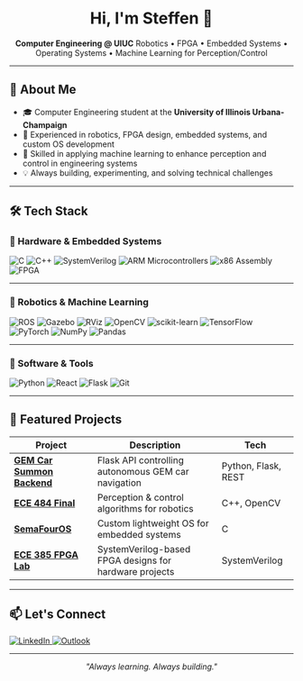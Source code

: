 <!-- Profile README for Steffen Brown -->

<h1 align="center">Hi, I'm Steffen 👋</h1>

<p align="center">
  <b>Computer Engineering @ UIUC</b>  
  Robotics • FPGA • Embedded Systems • Operating Systems • Machine Learning for Perception/Control  
</p>

---

## 🚀 About Me
- 🎓 Computer Engineering student at the **University of Illinois Urbana-Champaign**  
- 🤖 Experienced in robotics, FPGA design, embedded systems, and custom OS development  
- 🧠 Skilled in applying machine learning to enhance perception and control in engineering systems  
- 💡 Always building, experimenting, and solving technical challenges

---

## 🛠️ Tech Stack

### 🔹 Hardware & Embedded Systems
<p>
  <img src="https://img.shields.io/badge/C-00599C?logo=c&logoColor=fff" alt="C"/>
  <img src="https://img.shields.io/badge/C++-00599C?logo=cplusplus&logoColor=fff" alt="C++"/>
  <img src="https://img.shields.io/badge/SystemVerilog-00979D?logo=verilog&logoColor=fff" alt="SystemVerilog"/>
  <img src="https://img.shields.io/badge/ARM%20Microcontrollers-00979D?logo=arm&logoColor=fff" alt="ARM Microcontrollers"/>
  <img src="https://img.shields.io/badge/x86%20Assembly-6E4C13?logo=asm&logoColor=fff" alt="x86 Assembly"/>
  <img src="https://img.shields.io/badge/FPGA-00979D?logo=xilinx&logoColor=fff" alt="FPGA"/>
</p>

---

### 🔹 Robotics & Machine Learning
<p>
  <img src="https://img.shields.io/badge/ROS-22314E?logo=ros&logoColor=fff" alt="ROS"/>
  <img src="https://img.shields.io/badge/Gazebo-FF6600?logo=ros&logoColor=fff" alt="Gazebo"/>
  <img src="https://img.shields.io/badge/RViz-5B5B5B?logo=ros&logoColor=fff" alt="RViz"/>
  <img src="https://img.shields.io/badge/OpenCV-5C3EE8?logo=opencv&logoColor=fff" alt="OpenCV"/>
  <img src="https://img.shields.io/badge/scikit--learn-F7931E?logo=scikitlearn&logoColor=fff" alt="scikit-learn"/>
  <img src="https://img.shields.io/badge/TensorFlow-FF6F00?logo=tensorflow&logoColor=fff" alt="TensorFlow"/>
  <img src="https://img.shields.io/badge/PyTorch-EE4C2C?logo=pytorch&logoColor=fff" alt="PyTorch"/>
  <img src="https://img.shields.io/badge/NumPy-013243?logo=numpy&logoColor=fff" alt="NumPy"/>
  <img src="https://img.shields.io/badge/Pandas-150458?logo=pandas&logoColor=fff" alt="Pandas"/>
</p>

---

### 🔹 Software & Tools
<p>
  <img src="https://img.shields.io/badge/Python-3776AB?logo=python&logoColor=fff" alt="Python"/>
  <img src="https://img.shields.io/badge/React-61DAFB?logo=react&logoColor=000" alt="React"/>
  <img src="https://img.shields.io/badge/Flask-000000?logo=flask&logoColor=fff" alt="Flask"/>
  <img src="https://img.shields.io/badge/Git-F05032?logo=git&logoColor=fff" alt="Git"/>
</p>

---

## 📌 Featured Projects
| Project | Description | Tech |
| --- | --- | --- |
| **[GEM Car Summon Backend](https://github.com/steffen-brown/GEM-Summon-Backend)** | Flask API controlling autonomous GEM car navigation | Python, Flask, REST |
| **[ECE 484 Final](https://github.com/steffen-brown/ece484-final)** | Perception & control algorithms for robotics | C++, OpenCV |
| **[SemaFourOS](https://github.com/steffen-brown/SemaFourOS)** | Custom lightweight OS for embedded systems | C |
| **[ECE 385 FPGA Lab](https://github.com/steffen-brown/ece385)** | SystemVerilog-based FPGA designs for hardware projects | SystemVerilog |

---

## 📫 Let's Connect
<p>
  <a href="https://www.linkedin.com/in/steffenbrown/">
    <img src="https://img.shields.io/badge/LinkedIn-0A66C2?logo=linkedin&logoColor=fff" alt="LinkedIn"/>
  </a>
  <a href="mailto:steffenbrown@outlook.com">
    <img src="https://img.shields.io/badge/Email-0078D4?logo=microsoft-outlook&logoColor=fff" alt="Outlook"/>
  </a>
</p>

---

<p align="center"><i>"Always learning. Always building."</i></p>
